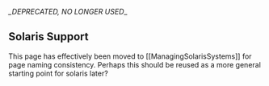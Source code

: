 *_DEPRECATED, NO LONGER USED*_
## Solaris Support

This page has effectively been moved to [[ManagingSolarisSystems]] for page naming consistency. Perhaps this should be reused as a more general starting point for solaris later?


